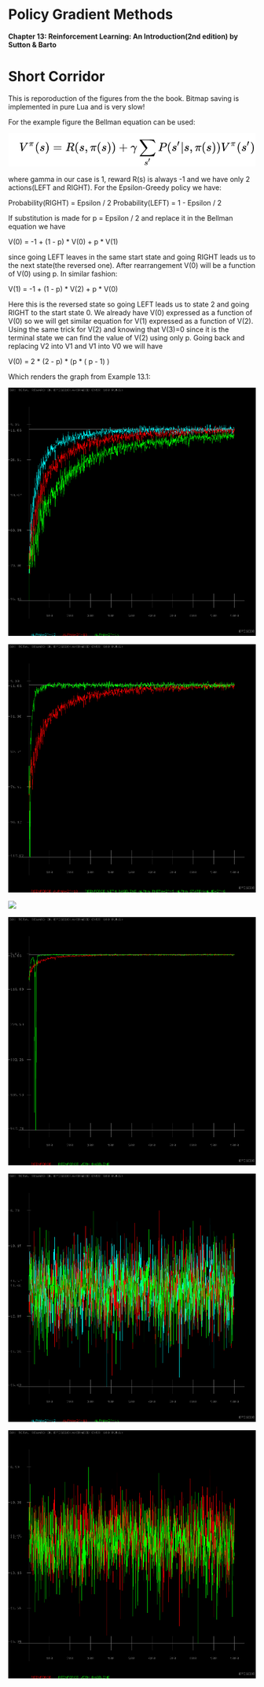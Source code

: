 # Policy Gradient Methods

<b>Chapter 13: Reinforcement Learning: An Introduction(2nd edition) by Sutton &amp; Barto</b>

# Short Corridor

This is reporoduction of the figures from the the book. Bitmap saving is implemented in pure Lua and is very slow!

For the example figure the Bellman equation can be used:

![](BellmanEquation.bmp)

where gamma in our case is 1, reward R(s) is always -1 and we have only 2 actions(LEFT and RIGHT). For the Epsilon-Greedy policy we have:
  
  Probability(RIGHT) = Epsilon / 2
  Probability(LEFT) = 1 - Epsilon / 2
  
 If substitution is made for p = Epsilon / 2 and replace it in the Bellman equation we have
 
 V(0) = -1 + (1 - p) * V(0) + p * V(1)
 
 since going LEFT leaves in the same start state and going RIGHT leads us to the next state(the reversed one). After rearrangement V(0) will be a function of V(0) using p. In similar fashion:
 
 V(1) = -1 + (1 - p) * V(2) + p * V(0)
 
 Here this is the reversed state so going LEFT leads us to state 2 and going RIGHT to the start state 0. We already have V(0) expressed as a function of V(0) so we will get similar equation for V(1) expressed as a function of V(2). Using the same trick for V(2) and knowing that V(3)=0 since it is the terminal state we can find the value of V(2) using only p. Going back and replacing V2 into V1 and V1 into V0 we will have
 
 V(0) = 2 * (2 - p) * (p * ( p - 1) )
 
 Which renders the graph from Example 13.1:


![](ShortCorridor/ShortCorridor_Figure13_1.bmp)

![](ShortCorridor/ShortCorridor_Figure13_2.bmp)

![](ShortCorridor/ShortCorridor_Figure_ActorCritic.bmp)

![](ShortCorridor/ShortCorridor_Figure13_2_Symmetric_SameTarget.bmp)

![](ShortCorridor/Zero_Initial_Thetas_ShortCorridor_Figure13_1.bmp)

![](ShortCorridor/Zero_Initial_Thetas_ShortCorridor_Figure13_2.bmp)
